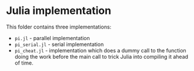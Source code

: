 # Julia implementation

This folder contains three implementations:

* `pi.jl` - parallel implementation
* `pi_serial.jl` - serial implementation
* `pi_cheat.jl` - implementation which does a dummy call to the function doing the work before the main call to trick Julia into compiling it ahead of time.
